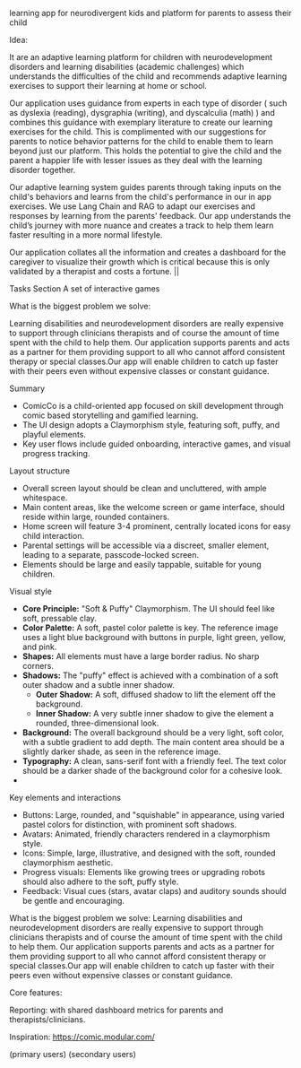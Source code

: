 
learning app for neurodivergent kids and platform for parents to assess their child


Idea:

It are an adaptive learning platform for children with neurodevelopment disorders and learning disabilities (academic challenges) which understands the difficulties of the child and recommends adaptive learning exercises to support their learning at home or school.

Our application uses guidance from experts in each type of disorder ( such as dyslexia (reading), dysgraphia (writing), and dyscalculia (math) ) and combines this guidance with exemplary literature to create our learning exercises for the child. This is complimented with our suggestions for parents to notice behavior patterns for the child to enable them to learn beyond just our platform. This holds the potential to give the child and the parent a happier life with lesser issues as they deal with the learning disorder together.

Our adaptive learning system guides parents through taking inputs on the child's behaviors and learns from the child's performance in our in app exercises. We use Lang Chain and RAG to adapt our exercises and responses by learning from the parents' feedback. Our app understands the child’s journey with more nuance and creates a track to help them learn faster resulting in a more normal lifestyle. 

Our application collates all the information and creates a dashboard for the caregiver to visualize their growth which is critical because this is only validated by a therapist and costs a fortune. ||

Tasks Section A set of interactive games  

What is the biggest problem we solve:

Learning disabilities and neurodevelopment disorders are really expensive to support through clinicians therapists and of course the amount of time spent with the child to help them. Our application supports parents and acts as a partner for them providing support to all who cannot afford consistent therapy or special classes.Our app will enable children to catch up faster with their peers even without expensive classes or constant guidance.


Summary
- ComicCo is a child-oriented app focused on skill development through comic based storytelling and gamified learning.
- The UI design adopts a Claymorphism style, featuring soft, puffy, and playful elements.
- Key user flows include guided onboarding, interactive games, and visual progress tracking.

Layout structure
- Overall screen layout should be clean and uncluttered, with ample whitespace.
- Main content areas, like the welcome screen or game interface, should reside within large, rounded containers.
- Home screen will feature 3-4 prominent, centrally located icons for easy child interaction.
- Parental settings will be accessible via a discreet, smaller element, leading to a separate, passcode-locked screen.
- Elements should be large and easily tappable, suitable for young children.

Visual style
- **Core Principle:** "Soft & Puffy" Claymorphism. The UI should feel like soft, pressable clay.
- **Color Palette:** A soft, pastel color palette is key. The reference image uses a light blue background with buttons in purple, light green, yellow, and pink.
- **Shapes:** All elements must have a large border radius. No sharp corners.
- **Shadows:** The "puffy" effect is achieved with a combination of a soft outer shadow and a subtle inner shadow.
  - **Outer Shadow:** A soft, diffused shadow to lift the element off the background.
  - **Inner Shadow:** A very subtle inner shadow to give the element a rounded, three-dimensional look.
- **Background:** The overall background should be a very light, soft color, with a subtle gradient to add depth. The main content area should be a slightly darker shade, as seen in the reference image.
- **Typography:** A clean, sans-serif font with a friendly feel. The text color should be a darker shade of the background color for a cohesive look.
-  

Key elements and interactions
- Buttons: Large, rounded, and "squishable" in appearance, using varied pastel colors for distinction, with prominent soft shadows.
- Avatars: Animated, friendly characters rendered in a claymorphism style.
- Icons: Simple, large, illustrative, and designed with the soft, rounded claymorphism aesthetic.
- Progress visuals: Elements like growing trees or upgrading robots should also adhere to the soft, puffy style.
- Feedback: Visual cues (stars, avatar claps) and auditory sounds should be gentle and encouraging.


 
What is the biggest problem we solve:
Learning disabilities and neurodevelopment disorders are really expensive to support through clinicians therapists and of course the amount of time spent with the child to help them. Our application supports parents and acts as a partner for them providing support to all who cannot afford consistent therapy or special classes.Our app will enable children to catch up faster with their peers even without expensive classes or constant guidance. 
 

Core features:

Reporting:
with shared dashboard metrics for parents and therapists/clinicians. 

Inspiration: https://comic.modular.com/

(primary users) 
(secondary users)

